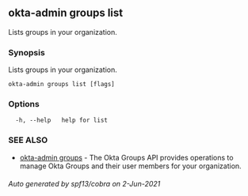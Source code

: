## okta-admin groups list

Lists groups in your organization.

### Synopsis

Lists groups in your organization.

```
okta-admin groups list [flags]
```

### Options

```
  -h, --help   help for list
```

### SEE ALSO

* [okta-admin groups](okta-admin_groups.md)	 - The Okta Groups API provides operations to manage Okta Groups and their user members for your organization.

###### Auto generated by spf13/cobra on 2-Jun-2021

